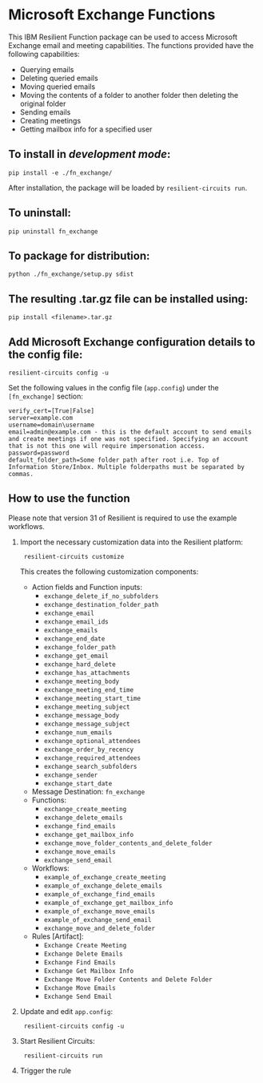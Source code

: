 # Microsoft Exchange Functions

This IBM Resilient Function package can be used to access Microsoft Exchange email and meeting capabilities.
The functions provided have the following capabilities:

* Querying emails
* Deleting queried emails
* Moving queried emails
* Moving the contents of a folder to another folder then deleting the original folder
* Sending emails
* Creating meetings
* Getting mailbox info for a specified user

## To install in *development mode*:

    pip install -e ./fn_exchange/

After installation, the package will be loaded by `resilient-circuits run`.


## To uninstall:

    pip uninstall fn_exchange


## To package for distribution:

    python ./fn_exchange/setup.py sdist

## The resulting .tar.gz file can be installed using:

    pip install <filename>.tar.gz

## Add Microsoft Exchange configuration details to the config file:
    
    resilient-circuits config -u
    
Set the following values in the config file (`app.config`) under the `[fn_exchange]` section:

```
verify_cert=[True|False]
server=example.com
username=domain\username
email=admin@example.com - this is the default account to send emails and create meetings if one was not specified. Specifying an account that is not this one will require impersonation access.
password=password
default_folder_path=Some folder path after root i.e. Top of Information Store/Inbox. Multiple folderpaths must be separated by commas.
```

## How to use the function
Please note that version 31 of Resilient is required to use the example workflows.

1. Import the necessary customization data into the Resilient platform:
                
        resilient-circuits customize
                
    This creates the following customization components:
    * Action fields and Function inputs:
        *   `exchange_delete_if_no_subfolders`
        *   `exchange_destination_folder_path`
        *   `exchange_email`
        *   `exchange_email_ids`
        *   `exchange_emails`
        *   `exchange_end_date`
        *   `exchange_folder_path`
        *   `exchange_get_email`
        *   `exchange_hard_delete`
        *   `exchange_has_attachments`
        *   `exchange_meeting_body`
        *   `exchange_meeting_end_time`
        *   `exchange_meeting_start_time`
        *   `exchange_meeting_subject`
        *   `exchange_message_body`
        *   `exchange_message_subject`
        *   `exchange_num_emails`
        *   `exchange_optional_attendees`
        *   `exchange_order_by_recency`
        *   `exchange_required_attendees`
        *   `exchange_search_subfolders`
        *   `exchange_sender`
        *   `exchange_start_date`
    * Message Destination: `fn_exchange`
    * Functions: 
        * `exchange_create_meeting`
        * `exchange_delete_emails`
        * `exchange_find_emails`
        * `exchange_get_mailbox_info`
        * `exchange_move_folder_contents_and_delete_folder`
        * `exchange_move_emails`
        * `exchange_send_email`
    * Workflows:
        * `example_of_exchange_create_meeting`
        * `example_of_exchange_delete_emails`
        * `example_of_exchange_find_emails`
        * `example_of_exchange_get_mailbox_info`
        * `example_of_exchange_move_emails`
        * `example_of_exchange_send_email`
        * `exchange_move_and_delete_folder`
    * Rules [Artifact]:
        * `Exchange Create Meeting`
        * `Exchange Delete Emails`
        * `Exchange Find Emails`
        * `Exchange Get Mailbox Info`
        * `Exchange Move Folder Contents and Delete Folder`
        * `Exchange Move Emails`
        * `Exchange Send Email`
          
2. Update and edit `app.config`:
                
        resilient-circuits config -u
                
3. Start Resilient Circuits:

        resilient-circuits run

4. Trigger the rule
